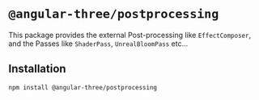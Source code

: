 # `@angular-three/postprocessing`

This package provides the external Post-processing like `EffectComposer`, and the Passes like `ShaderPass`, `UnrealBloomPass` etc...

## Installation

```shell
npm install @angular-three/postprocessing
```
